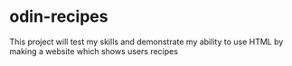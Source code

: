 # odin-recipes

This project will test my skills and demonstrate my ability to use HTML by making a website which shows users recipes